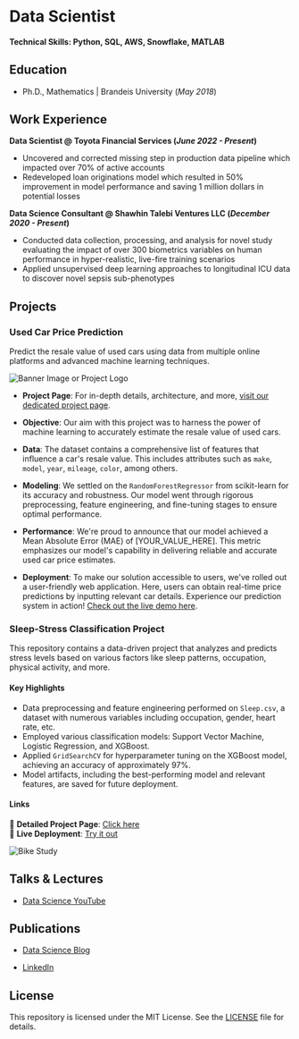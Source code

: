 # Data Scientist

#### Technical Skills: Python, SQL, AWS, Snowflake, MATLAB

## Education
- Ph.D., Mathematics | Brandeis University (_May 2018_)								       		


## Work Experience
**Data Scientist @ Toyota Financial Services (_June 2022 - Present_)**
- Uncovered and corrected missing step in production data pipeline which impacted over 70% of active accounts
- Redeveloped loan originations model which resulted in 50% improvement in model performance and saving 1 million dollars in potential losses

**Data Science Consultant @ Shawhin Talebi Ventures LLC (_December 2020 - Present_)**
- Conducted data collection, processing, and analysis for novel study evaluating the impact of over 300 biometrics variables on human performance in hyper-realistic, live-fire training scenarios
- Applied unsupervised deep learning approaches to longitudinal ICU data to discover novel sepsis sub-phenotypes

## Projects
### Used Car Price Prediction



Predict the resale value of used cars using data from multiple online platforms and advanced machine learning techniques.

![Banner Image or Project Logo]()

- **Project Page**: For in-depth details, architecture, and more, [visit our dedicated project page](https://github.com/shahriar-math1364/data-science-/tree/main/Project1).
- **Objective**: Our aim with this project was to harness the power of machine learning to accurately estimate the resale value of used cars.
  
- **Data**: The dataset contains a comprehensive list of features that influence a car's resale value. This includes attributes such as `make`, `model`, `year`, `mileage`, `color`, among others.
  
- **Modeling**: We settled on the `RandomForestRegressor` from scikit-learn for its accuracy and robustness. Our model went through rigorous preprocessing, feature engineering, and fine-tuning stages to ensure optimal performance.
  
- **Performance**: We're proud to announce that our model achieved a Mean Absolute Error (MAE) of [YOUR_VALUE_HERE]. This metric emphasizes our model's capability in delivering reliable and accurate used car price estimates.
  
- **Deployment**: To make our solution accessible to users, we've rolled out a user-friendly web application. Here, users can obtain real-time price predictions by inputting relevant car details.  Experience our prediction system in action! [Check out the live demo here](YOUR_LIVE_DEMO_LINK).


### Sleep-Stress Classification Project

This repository contains a data-driven project that analyzes and predicts stress levels based on various factors like sleep patterns, occupation, physical activity, and more.
#### Key Highlights

- Data preprocessing and feature engineering performed on `Sleep.csv`, a dataset with numerous variables including occupation, gender, heart rate, etc.
- Employed various classification models: Support Vector Machine, Logistic Regression, and XGBoost.
- Applied `GridSearchCV` for hyperparameter tuning on the XGBoost model, achieving an accuracy of approximately 97%.
- Model artifacts, including the best-performing model and relevant features, are saved for future deployment.

#### Links
🔗 **Detailed Project Page**: [Click here](your_project_page_link)  
🚀 **Live Deployment**: [Try it out](your_deployment_link)

![Bike Study](/assets/img/bike_study.jpeg)

## Talks & Lectures


- [Data Science YouTube](https://www.youtube.com/channel/UCa9gErQ9AE5jT2DZLjXBIdA)

## Publications


- [Data Science Blog](https://medium.com/@shawhin)

- [LinkedIn](https://www.linkedin.com/in/shahriar-mirzadeh-4a90b861/)


## License

This repository is licensed under the MIT License. See the [LICENSE](LICENSE) file for details.
